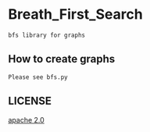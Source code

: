 # Breath_First_Search
    bfs library for graphs
## How to create graphs
    Please see bfs.py
## LICENSE
[apache 2.0](https://www.apache.org/licenses/LICENSE-2.0)
